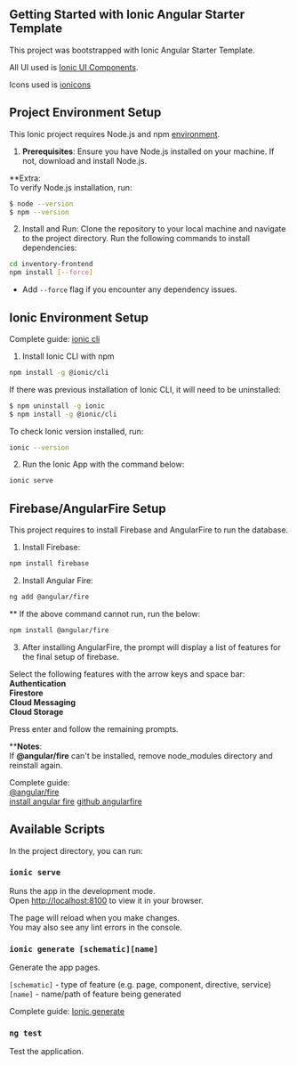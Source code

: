 ## Getting Started with Ionic Angular Starter Template
This project was bootstrapped with Ionic Angular Starter Template. <br/>

All UI used is [Ionic UI Components](https://ionicframework.com/docs/components).<br/>

Icons used is [ionicons](.https://ionic.io/ionicons?_gl=1*1uv2s1v*_gcl_au*NzE2MjY5NDkyLjE3MzEzNzkyNjU.*_ga*NjQ2Njk3NjEzLjE3MzEzNzkyNjU.*_ga_REH9TJF6KF*MTczNjM4NzQ2OC41Ni4xLjE3MzYzODk4NjAuMC4wLjA.)


## Project Environment Setup
This Ionic project requires Node.js and npm [environment](.https://ionicframework.com/docs/intro/environment). <br> 

1. **Prerequisites**: Ensure you have Node.js installed on your machine. If not, download and install Node.js.

**Extra: <br>
To verify Node.js installation, run:
```bash
$ node --version
$ npm --version
```

2. Install and Run: Clone the repository to your local machine and navigate to the project directory. Run the following commands to install dependencies: 

```bash
cd inventory-frontend
npm install [--force]
```

- Add `--force` flag if you encounter any dependency issues. 

## Ionic Environment Setup
Complete guide: [ionic cli](https://ionicframework.com/docs/intro/cli)

1. Install Ionic CLI with npm
```bash
npm install -g @ionic/cli
```
If there was previous installation of Ionic CLI, it will need to be uninstalled:
```bash
$ npm uninstall -g ionic
$ npm install -g @ionic/cli
```

To check Ionic version installed, run:
```bash
ionic --version
```

2. Run the Ionic App with the command below:
```bash
ionic serve
```

## Firebase/AngularFire Setup
This project requires to install Firebase and AngularFire to run the database. 

1. Install Firebase:
```bash
npm install firebase
```

2. Install Angular Fire:
```bash
ng add @angular/fire
```

** If the above command cannot run, run the below: 
```bash
npm install @angular/fire 
```

3. After installing AngularFire, the prompt will display a list of features for the final setup of firebase.

Select the following features with the arrow keys and space bar:\
<b>
Authentication\
Firestore\
Cloud Messaging\
Cloud Storage
</b>

Press enter and follow the remaining prompts.

**<b>Notes</b>: \
If <b>@angular/fire</b> can't be installed, remove node_modules directory and reinstall again. 

Complete guide: \
[@angular/fire](https://www.npmjs.com/package/@angular/fire)\
[install angular fire](https://firebase.google.com/codelabs/firebase-web#4)
[github angularfire](https://github.com/angular/angularfire?tab=readme-ov-file)

## Available Scripts

In the project directory, you can run:

### `ionic serve`

Runs the app in the development mode.\
Open [http://localhost:8100](http://localhost:8100) to view it in your browser.

The page will reload when you make changes.\
You may also see any lint errors in the console.

### `ionic generate [schematic][name]`

Generate the app pages.

`[schematic]` - type of feature (e.g. page, component, directive, service)\
`[name]` - name/path of feature being generated

Complete guide: [Ionic generate](https://ionicframework.com/docs/cli/commands/generate)

### `ng test`

Test the application. 


